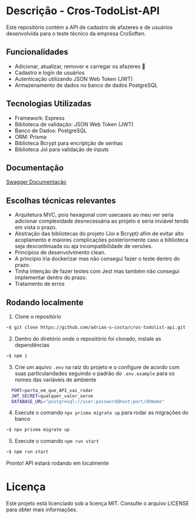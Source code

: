 # Descrição - Cros-TodoList-API
Este repositório contém a API de cadastro de afazeres e de usuários desenvolvida para o teste técnico da empresa CroSoften.

## Funcionalidades
- Adicionar, atualizar, remover e carregar os afazeres 📝
- Cadastro e login de usuários
- Autenticação utilizando JSON Web Token (JWT)
- Armazenamento de dados no banco de dados PostgreSQL

## Tecnologias Utilizadas
- Framework: Express
- Biblioteca de validação: JSON Web Token (JWT)
- Banco de Dados: PostgreSQL
- ORM: Prisma
- Biblioteca Bcrypt para encriptção de senhas
- Biblioteca Joi para validação de inputs

## Documentação
[Swagger Documentação](https://app.swaggerhub.com/apis/pinkglb/Cros-TodoList-API/1.0.0)

## Escolhas técnicas relevantes

- Arquitetura MVC, pois hexagonal com usecases ao meu ver seria adicionar complexidade desnecessária ao projeto e seria inviável tendo em vista o prazo.
- Abstração das bibliotecas do projeto (Joi e Bcrypt) afim de evitar alto acoplamento e maiores complicações posteriormente caso a biblioteca seja descontinuada ou aja incompatibilidade de versões.
- Princípios de desenvolvimento clean.
- A princípio iria dockerizar mas não consegui fazer o teste dentro do prazo.
- Tinha intenção de fazer testes com Jest mas também não consegui implementar dentro do prazo.
- Tratamento de erros

## Rodando localmente
1. Clone o repositório
```bash
~$ git clone https://github.com/adrian-s-costa/cros-todolist-api.git
```
2. Dentro do diretório onde o repositório foi clonado, instale as dependências
```bash
~$ npm i
```
3. Crie um aquivo `.env` na raíz do projeto e o configure de acordo com suas particularidades seguindo o padrão do `.env.example` para os nomes das variáveis de ambiente
   
```bash
  PORT=porta_em_que_API_vai_rodar
  JWT_SECRET=qualquer_valor_serve
  DATABASE_URL="postgresql://user:password@host:port/dbName"
```
4. Execute o comando `npx prisma migrate up` para rodar as migrações do banco
```bash
~$ npx prisma migrate up
```
5. Execute o comando `npm run start`
```bash
~$ npm run start
```
Pronto! API estará rodando em localmente <br/>

# Licença
Este projeto está licenciado sob a licença MIT. Consulte o arquivo LICENSE para obter mais informações.
